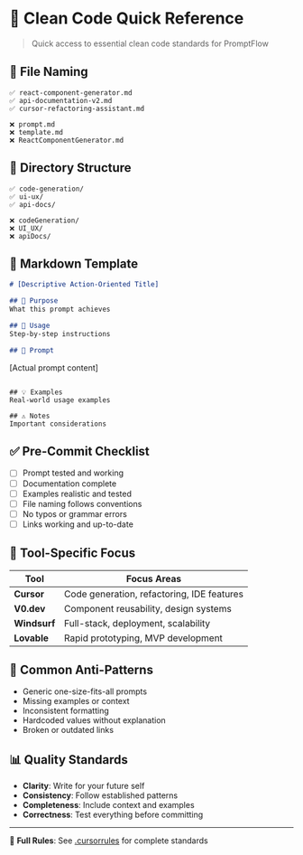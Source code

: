 # 🧹 Clean Code Quick Reference

> Quick access to essential clean code standards for PromptFlow

## 📁 File Naming
```
✅ react-component-generator.md
✅ api-documentation-v2.md
✅ cursor-refactoring-assistant.md

❌ prompt.md
❌ template.md
❌ ReactComponentGenerator.md
```

## 📂 Directory Structure
```
✅ code-generation/
✅ ui-ux/
✅ api-docs/

❌ codeGeneration/
❌ UI_UX/
❌ apiDocs/
```

## 📝 Markdown Template
```markdown
# [Descriptive Action-Oriented Title]

## 🎯 Purpose
What this prompt achieves

## 🔧 Usage
Step-by-step instructions

## 📝 Prompt
```
[Actual prompt content]
```

## 💡 Examples
Real-world usage examples

## ⚠️ Notes
Important considerations
```

## ✅ Pre-Commit Checklist
- [ ] Prompt tested and working
- [ ] Documentation complete
- [ ] Examples realistic and tested
- [ ] File naming follows conventions
- [ ] No typos or grammar errors
- [ ] Links working and up-to-date

## 🔧 Tool-Specific Focus

| Tool | Focus Areas |
|------|-------------|
| **Cursor** | Code generation, refactoring, IDE features |
| **V0.dev** | Component reusability, design systems |
| **Windsurf** | Full-stack, deployment, scalability |
| **Lovable** | Rapid prototyping, MVP development |

## 🚫 Common Anti-Patterns
- Generic one-size-fits-all prompts
- Missing examples or context
- Inconsistent formatting
- Hardcoded values without explanation
- Broken or outdated links

## 📊 Quality Standards
- **Clarity**: Write for your future self
- **Consistency**: Follow established patterns
- **Completeness**: Include context and examples
- **Correctness**: Test everything before committing

---

📖 **Full Rules**: See [.cursorrules](./.cursorrules) for complete standards 